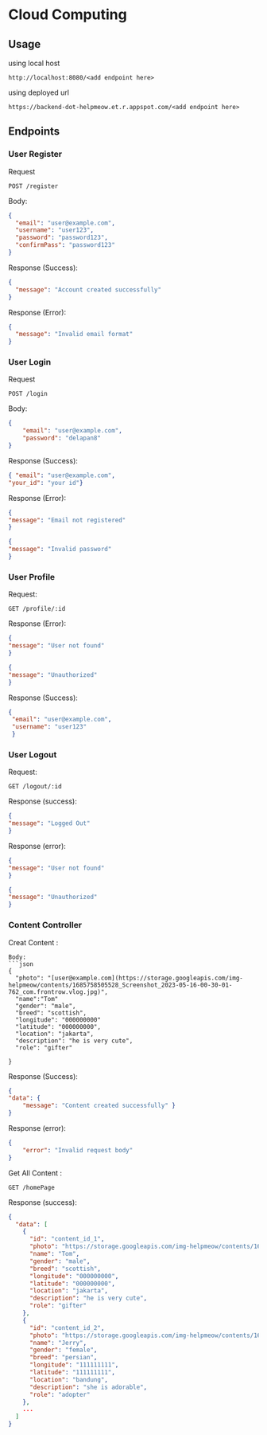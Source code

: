 # Cloud Computing

## Usage
using local host
```
http://localhost:8080/<add endpoint here>
```
using deployed url
```
https://backend-dot-helpmeow.et.r.appspot.com/<add endpoint here>
```

## Endpoints
### User Register
Request
```
POST /register
```
Body:
```json
{
  "email": "user@example.com",
  "username": "user123",
  "password": "password123",
  "confirmPass": "password123"
}
```

Response (Success):

```json
{
  "message": "Account created successfully"
}
```

Response (Error):

```json
{
  "message": "Invalid email format"
}
```

### User Login
Request
```
POST /login
```

Body:
```json
{
    "email": "user@example.com",
    "password": "delapan8"
}
```

Response (Success):
```json
{ "email": "user@example.com", 
"your_id": "your id"}
```

Response (Error):
```json
{
"message": "Email not registered"
}
```

```json
{
"message": "Invalid password"
}
```

### User Profile
Request:
```
GET /profile/:id
```

Response (Error):
```json
{
"message": "User not found"
}
```
```json
{
"message": "Unauthorized"
}
```

Response (Success):
```json
{ 
 "email": "user@example.com", 
 "username": "user123"
 }
 ```

### User Logout
Request:
```
GET /logout/:id
```
Response (success):
```json
{
"message": "Logged Out"
}
```
Response (error):
```json
{
"message": "User not found"
}
```
```json
{
"message": "Unauthorized"
}
```
### Content Controller

Creat Content :
```
Body:
```json
{
  "photo": "[user@example.com](https://storage.googleapis.com/img-       helpmeow/contents/1685758505528_Screenshot_2023-05-16-00-30-01-762_com.frontrow.vlog.jpg)",
  "name":"Tom"
  "gender": "male",
  "breed": "scottish",
  "longitude": "000000000"
  "latitude": "000000000",
  "location": "jakarta",
  "description": "he is very cute",
  "role": "gifter"
  
}
```
Response (Success):

```json
{
"data": {
    "message": "Content created successfully" }
}
```
Response (error):
```json
{
    "error": "Invalid request body"
}
```

Get All Content :
```
GET /homePage
```

Response (success):
```json
{
  "data": [
    {
      "id": "content_id_1",
      "photo": "https://storage.googleapis.com/img-helpmeow/contents/1685758505528_Screenshot_2023-05-16-00-30-01-762_com.frontrow.vlog.jpg",
      "name": "Tom",
      "gender": "male",
      "breed": "scottish",
      "longitude": "000000000",
      "latitude": "000000000",
      "location": "jakarta",
      "description": "he is very cute",
      "role": "gifter"
    },
    {
      "id": "content_id_2",
      "photo": "https://storage.googleapis.com/img-helpmeow/contents/1685758505528_Screenshot_2023-05-16-00-30-01-762_com.frontrow.vlog.jpg",
      "name": "Jerry",
      "gender": "female",
      "breed": "persian",
      "longitude": "111111111",
      "latitude": "111111111",
      "location": "bandung",
      "description": "she is adorable",
      "role": "adopter"
    },
    ...
  ]
}
```



